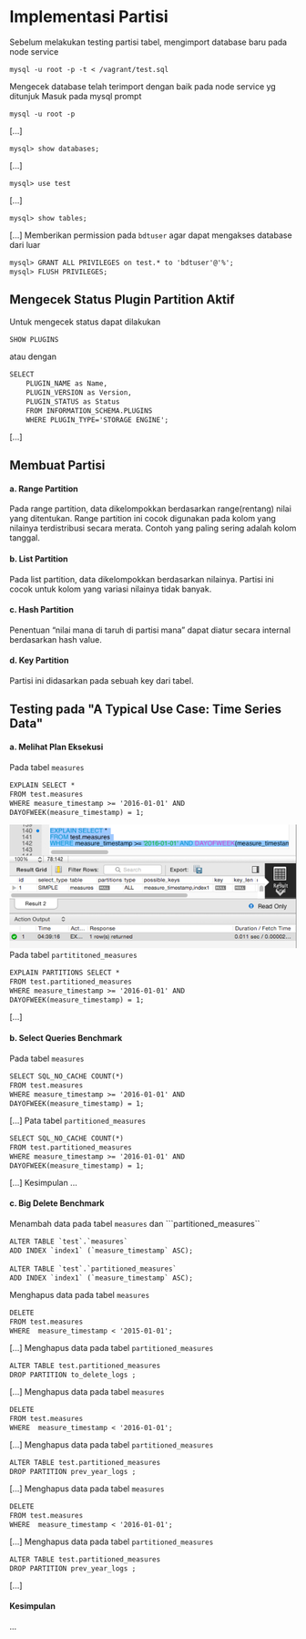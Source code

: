 # Implementasi Partisi

Sebelum melakukan testing partisi tabel, mengimport database baru pada node service
```
mysql -u root -p -t < /vagrant/test.sql
```
Mengecek database telah terimport dengan baik pada node service yg ditunjuk
Masuk pada mysql prompt
```
mysql -u root -p
```
[...]
```
mysql> show databases;
```
[...]
```
mysql> use test
```
[...]
```
mysql> show tables;
```
[...]
Memberikan permission pada ```bdtuser``` agar dapat mengakses database dari luar
```
mysql> GRANT ALL PRIVILEGES on test.* to 'bdtuser'@'%';
mysql> FLUSH PRIVILEGES;
```

## Mengecek Status Plugin Partition Aktif

Untuk mengecek status dapat dilakukan
```
SHOW PLUGINS
```
atau dengan
```
SELECT
    PLUGIN_NAME as Name,
    PLUGIN_VERSION as Version,
    PLUGIN_STATUS as Status
    FROM INFORMATION_SCHEMA.PLUGINS
    WHERE PLUGIN_TYPE='STORAGE ENGINE';
```
[...]

## Membuat Partisi
#### a. Range Partition
Pada range partition, data dikelompokkan berdasarkan range(rentang) nilai yang ditentukan. Range partition ini cocok digunakan pada kolom yang nilainya terdistribusi secara merata. Contoh yang paling sering adalah kolom tanggal.

#### b. List Partition
Pada list partition, data dikelompokkan berdasarkan nilainya. Partisi ini cocok untuk kolom yang variasi nilainya tidak banyak.

#### c. Hash Partition
Penentuan “nilai mana di taruh di partisi mana” dapat diatur secara internal berdasarkan hash value.

#### d. Key Partition
Partisi ini didasarkan pada sebuah key dari tabel.

## Testing pada "A Typical Use Case: Time Series Data"
#### a. Melihat Plan Eksekusi
Pada tabel ```measures```
```
EXPLAIN SELECT *
FROM test.measures
WHERE measure_timestamp >= '2016-01-01' AND DAYOFWEEK(measure_timestamp) = 1;
```
![01](screenshot/01.png)
Pada tabel ```partititoned_measures```
```
EXPLAIN PARTITIONS SELECT *
FROM test.partitioned_measures
WHERE measure_timestamp >= '2016-01-01' AND DAYOFWEEK(measure_timestamp) = 1;
```
[...]
#### b. Select Queries Benchmark
Pada tabel ```measures```
```
SELECT SQL_NO_CACHE COUNT(*)
FROM test.measures
WHERE measure_timestamp >= '2016-01-01' AND DAYOFWEEK(measure_timestamp) = 1;
```
[...]
Pata tabel ```partitioned_measures```
```
SELECT SQL_NO_CACHE COUNT(*)
FROM test.partitioned_measures
WHERE measure_timestamp >= '2016-01-01' AND DAYOFWEEK(measure_timestamp) = 1;
```
[...]
Kesimpulan ...
#### c. Big Delete Benchmark
Menambah data pada tabel ```measures``` dan ```partitioned_measures``
```
ALTER TABLE `test`.`measures` 
ADD INDEX `index1` (`measure_timestamp` ASC);

ALTER TABLE `test`.`partitioned_measures` 
ADD INDEX `index1` (`measure_timestamp` ASC);
```
Menghapus data pada tabel ```measures```
```
DELETE
FROM test.measures
WHERE  measure_timestamp < '2015-01-01';
```
[...]
Menghapus data pada tabel ```partitioned_measures```
```
ALTER TABLE test.partitioned_measures 
DROP PARTITION to_delete_logs ;
```
[...]
Menghapus data pada tabel ```measures```
```
DELETE
FROM test.measures
WHERE  measure_timestamp < '2016-01-01';
```
[...]
Menghapus data pada tabel ```partitioned_measures```
```
ALTER TABLE test.partitioned_measures
DROP PARTITION prev_year_logs ;
```
[...]
Menghapus data pada tabel ```measures```
```
DELETE
FROM test.measures
WHERE  measure_timestamp < '2016-01-01';
```
[...]
Menghapus data pada tabel ```partitioned_measures```
```
ALTER TABLE test.partitioned_measures
DROP PARTITION prev_year_logs ;
```
[...]
#### Kesimpulan
...
